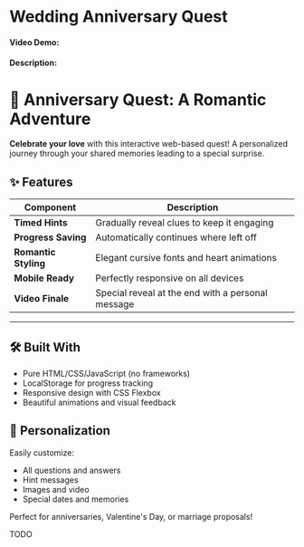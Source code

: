 # Wedding Anniversary Quest
#### Video Demo:  <URL HERE>
#### Description: 
# 💖 Anniversary Quest: A Romantic Adventure

**Celebrate your love** with this interactive web-based quest! A personalized journey through your shared memories leading to a special surprise.

## ✨ Features

| Component          | Description                                                                 |
|--------------------|----------------------------------------------------------------------------|
| **Timed Hints**    | Gradually reveal clues to keep it engaging                                 |
| **Progress Saving**| Automatically continues where left off                                     |
| **Romantic Styling**| Elegant cursive fonts and heart animations                               |
| **Mobile Ready**   | Perfectly responsive on all devices                                       |
| **Video Finale**   | Special reveal at the end with a personal message                         |

---

## 🛠️ Built With
- Pure HTML/CSS/JavaScript (no frameworks)
- LocalStorage for progress tracking
- Responsive design with CSS Flexbox
- Beautiful animations and visual feedback

## 💌 Personalization
Easily customize:
- All questions and answers
- Hint messages
- Images and video
- Special dates and memories

Perfect for anniversaries, Valentine's Day, or marriage proposals!

TODO
